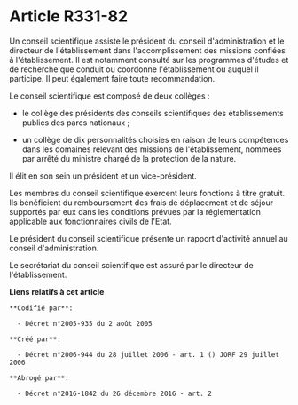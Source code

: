 # Article R331-82

Un conseil scientifique assiste le président du conseil d'administration et le directeur de l'établissement dans
l'accomplissement des missions confiées à l'établissement. Il est notamment consulté sur les programmes d'études et de
recherche que conduit ou coordonne l'établissement ou auquel il participe. Il peut également faire toute recommandation.

Le conseil scientifique est composé de deux collèges :

- le collège des présidents des conseils scientifiques des établissements publics des parcs nationaux ;

- un collège de dix personnalités choisies en raison de leurs compétences dans les domaines relevant des missions de
l'établissement, nommées par arrêté du ministre chargé de la protection de la nature.

Il élit en son sein un président et un vice-président.

Les membres du conseil scientifique exercent leurs fonctions à titre gratuit. Ils bénéficient du remboursement des frais de
déplacement et de séjour supportés par eux dans les conditions prévues par la réglementation applicable aux fonctionnaires
civils de l'Etat.

Le président du conseil scientifique présente un rapport d'activité annuel au conseil d'administration.

Le secrétariat du conseil scientifique est assuré par le directeur de l'établissement.

**Liens relatifs à cet article**

	**Codifié par**:

	  - Décret n°2005-935 du 2 août 2005

	**Créé par**:

	  - Décret n°2006-944 du 28 juillet 2006 - art. 1 () JORF 29 juillet 2006

	**Abrogé par**:

	  - Décret n°2016-1842 du 26 décembre 2016 - art. 2
